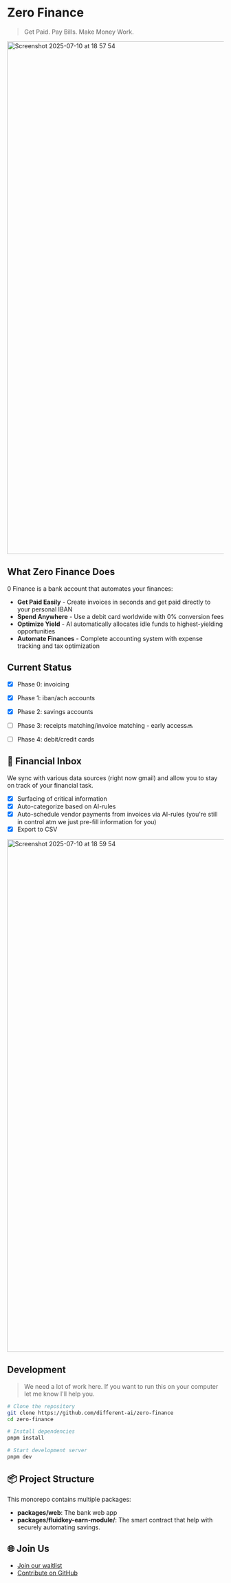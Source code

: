 # Zero Finance

> Get Paid. Pay Bills. Make Money Work.

<img width="1840" height="1191" alt="Screenshot 2025-07-10 at 18 57 54" src="https://github.com/user-attachments/assets/14b8476f-1f02-4fb1-92c0-48bb1487ae06" />

## What Zero Finance Does

0 Finance is a bank account that automates your finances:

- **Get Paid Easily** - Create invoices in seconds and get paid directly to your personal IBAN
- **Spend Anywhere** - Use a debit card worldwide with 0% conversion fees
- **Optimize Yield** - AI automatically allocates idle funds to highest-yielding opportunities
- **Automate Finances** - Complete accounting system with expense tracking and tax optimization

## Current Status

- [x] Phase 0: invoicing
- [x] Phase 1: iban/ach accounts
- [x] Phase 2: savings accounts
- [ ] Phase 3: receipts matching/invoice matching - early access🔜
- [ ] Phase 4: debit/credit cards



## 🚀 Financial Inbox

We sync with various data sources (right now gmail) and allow you to stay on track of your financial task.

- [x] Surfacing of critical information
- [x] Auto-categorize based on AI-rules
- [x] Auto-schedule vendor payments from invoices via AI-rules (you're still in control atm we just pre-fill information for you)
- [x] Export to CSV

<img width="1840" height="1191" alt="Screenshot 2025-07-10 at 18 59 54" src="https://github.com/user-attachments/assets/8225f9fa-fa64-434c-9a3c-5e9d8fb286fc" />






## Development

> We need a lot of work here. If you want to run this on your computer let me know I'll help you.

```bash
# Clone the repository
git clone https://github.com/different-ai/zero-finance
cd zero-finance

# Install dependencies
pnpm install

# Start development server
pnpm dev
```

## 📦 Project Structure

This monorepo contains multiple packages:

- **packages/web**: The bank web app
- **packages/fluidkey-earn-module/**: The smart contract that help with securely automating savings.



## 🌐 Join Us

- [Join our waitlist](https://0.finance)
- [Contribute on GitHub](https://github.com/different-ai/zero-finance)
